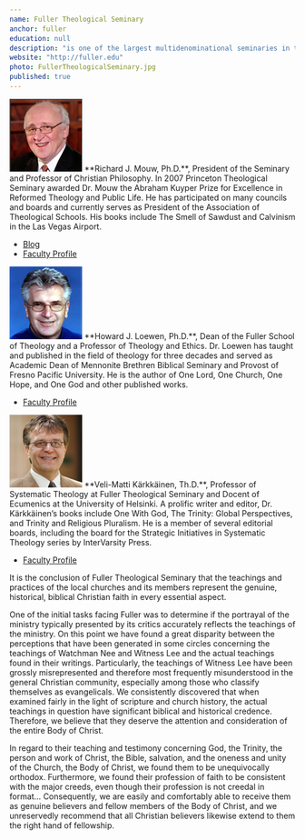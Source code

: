 ```yaml
---
name: Fuller Theological Seminary
anchor: fuller
education: null
description: "is one of the largest multidenominational seminaries in the world. Fuller has completed a multi-year dialogue between a panel composed of senior Fuller faculty members and representatives of the local churches and Living Stream Ministry. The Seminary’s panel consisted of: <br><br>"
website: "http://fuller.edu"
photo: FullerTheologicalSeminary.jpg
published: true
---
```


<img src="/img/testimonies/RichardJMouw.jpg" class="photo img-rounded pull-left"/>
**Richard J. Mouw, Ph.D.**, President of the Seminary and Professor of Christian Philosophy. In 2007 Princeton Theological Seminary awarded Dr. Mouw the Abraham Kuyper Prize for Excellence in Reformed Theology and Public Life. He has participated on many councils and boards and currently serves as President of the Association of Theological Schools. His books include The Smell of Sawdust and Calvinism in the Las Vegas Airport. 

- [Blog](http://netbloghost.com/mouw)
- [Faculty Profile](http://www.fuller.edu/Academics/Faculty/Faculty_Profiles/Mouw,_Richard_J_/)

<img src="/img/testimonies/HowardJLoewen.jpg" class="photo img-rounded pull-left"/> 
**Howard J. Loewen, Ph.D.**, Dean of the Fuller School of Theology and a Professor of Theology and Ethics. Dr. Loewen has taught and published in the field of theology for three decades and served as Academic Dean of Mennonite Brethren Biblical Seminary and Provost of Fresno Pacific University. He is the author of One Lord, One Church, One Hope, and One God and other published works. 

- [Faculty Profile](http://www.fuller.edu/Academics/Faculty/Faculty_Profiles/Loewen,_Howard)

<img src="/img/testimonies/Veli-MattiKarkkainen.jpg" class="photo img-rounded pull-left"/> 
**Veli-Matti Kärkkäinen, Th.D.**, Professor of Systematic Theology at Fuller Theological Seminary and Docent of Ecumenics at the University of Helsinki. A prolific writer and editor, Dr. Kärkkäinen’s books include One With God, The Trinity: Global Perspectives, and Trinity and Religious Pluralism. He is a member of several editorial boards, including the board for the Strategic Initiatives in Systematic Theology series by InterVarsity Press. 

- [Faculty Profile](http://fuller.edu/academics/faculty/veli-matti-karkkainen.aspx)

It is the conclusion of Fuller Theological Seminary that the teachings and practices of the local churches and its members represent the genuine, historical, biblical Christian faith in every essential aspect.

One of the initial tasks facing Fuller was to determine if the portrayal of the ministry typically presented by its critics accurately reflects the teachings of the ministry. On this point we have found a great disparity between the perceptions that have been generated in some circles concerning the teachings of Watchman Nee and Witness Lee and the actual teachings found in their writings. Particularly, the teachings of Witness Lee have been grossly misrepresented and therefore most frequently misunderstood in the general Christian community, especially among those who classify themselves as evangelicals. We consistently discovered that when examined fairly in the light of scripture and church history, the actual teachings in question have significant biblical and historical credence. Therefore, we believe that they deserve the attention and consideration of the entire Body of Christ.

In regard to their teaching and testimony concerning God, the Trinity, the person and work of Christ, the Bible, salvation, and the oneness and unity of the Church, the Body of Christ, we found them to be unequivocally orthodox. Furthermore, we found their profession of faith to be consistent with the major creeds, even though their profession is not creedal in format… Consequently, we are easily and comfortably able to receive them as genuine believers and fellow members of the Body of Christ, and we unreservedly recommend that all Christian believers likewise extend to them the right hand of fellowship.